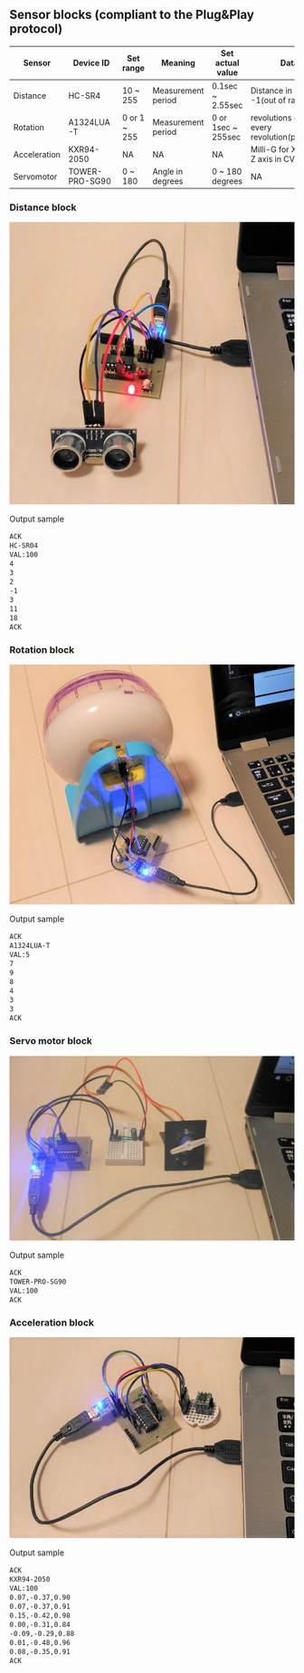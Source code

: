 ## Sensor blocks (compliant to the Plug&Play protocol)

|Sensor      |Device ID     |Set range         |Meaning             | Set actual value     |Data                                            |
|------------|--------------|------------------|--------------------|----------------------|------------------------------------------------|
|Distance    |HC-SR4        |10 ~ 255          |Measurement period  |0.1sec ~ 2.55sec      |Distance in cm or -1(out of range)              |
|Rotation    |A1324LUA-T    |0 or 1 ~ 255      |Measurement period  |0 or 1sec ~ 255sec    |revolutions or "1" at every revolution(period=0)|
|Acceleration|KXR94-2050    |NA                |NA                  |NA                    |Milli-G for X, Y and Z axis in CVS              |
|Servomotor  |TOWER-PRO-SG90|0 ~ 180           |Angle in degrees    |0 ~ 180 degrees       |NA                                              |

### Distance block

![HC-SR04](./HC-SR04.png)

Output sample
```
ACK
HC-SR04
VAL:100
4
3
2
-1
3
11
18
ACK
```

### Rotation block

![A1324LUA-T](./A1324LUA-T.png)

Output sample
```
ACK
A1324LUA-T
VAL:5
7
9
8
4
3
3
ACK
```

### Servo motor block

![TOWER-PRO-SG90](./TOWER-PRO-SG90.png)

Output sample
```
ACK
TOWER-PRO-SG90
VAL:100
ACK
```

### Acceleration block

![KXR94-2050](./KXR94-2050.png)

Output sample
```
ACK
KXR94-2050
VAL:100
0.07,-0.37,0.90
0.07,-0.37,0.91
0.15,-0.42,0.98
0.00,-0.31,0.84
-0.09,-0.29,0.88
0.01,-0.48,0.96
0.08,-0.35,0.91
ACK
```
